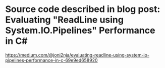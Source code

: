 # Source code described in blog post: Evaluating "ReadLine using System.IO.Pipelines" Performance in C#

https://medium.com/@joni2nja/evaluating-readline-using-system-io-pipelines-performance-in-c-69e9ed658920
